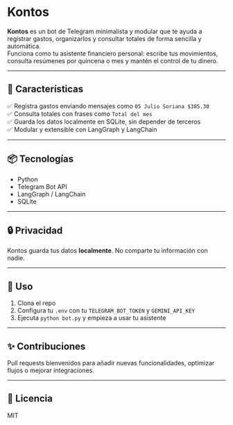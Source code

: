 # Kontos

**Kontos** es un bot de Telegram minimalista y modular que te ayuda a registrar gastos, organizarlos y consultar totales de forma sencilla y automática.  
Funciona como tu asistente financiero personal: escribe tus movimientos, consulta resúmenes por quincena o mes y mantén el control de tu dinero.

---

## 🚀 Características

✅ Registra gastos enviando mensajes como `05 Julio Soriana $385.30`  
✅ Consulta totales con frases como `Total del mes`  
✅ Guarda los datos localmente en SQLite, sin depender de terceros  
✅ Modular y extensible con LangGraph y LangChain

---

## 📦 Tecnologías

- Python
- Telegram Bot API
- LangGraph / LangChain
- SQLite

---

## 🔒 Privacidad

Kontos guarda tus datos **localmente**. No comparte tu información con nadie.

---

## 📌 Uso

1. Clona el repo
2. Configura tu `.env` con tu `TELEGRAM_BOT_TOKEN` y `GEMINI_API_KEY`
3. Ejecuta `python bot.py` y empieza a usar tu asistente

---

## ✨ Contribuciones

Pull requests bienvenidos para añadir nuevas funcionalidades, optimizar flujos o mejorar integraciones.

---

## 📜 Licencia

MIT
